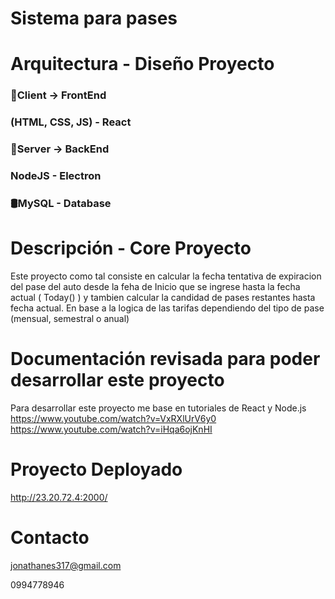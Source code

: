 # Sistema para pases

# Arquitectura - Diseño Proyecto

### :open_file_folder:Client → FrontEnd 
### (HTML, CSS, JS) - React

### :open_file_folder:Server → BackEnd 
### NodeJS - Electron

### :oil_drum:MySQL - Database

# Descripción - Core Proyecto

Este proyecto como tal consiste en calcular la fecha tentativa de expiracion del pase del auto desde la feha de Inicio que se ingrese hasta la fecha actual ( Today() ) 
y tambien calcular la candidad de pases restantes hasta fecha actual. En base a la logica de las tarifas dependiendo del tipo de pase (mensual, semestral o anual)

# Documentación revisada para poder desarrollar este proyecto
Para desarrollar este proyecto me base en tutoriales de React y Node.js
https://www.youtube.com/watch?v=VxRXlUrV6y0
https://www.youtube.com/watch?v=iHqa6ojKnHI

# Proyecto Deployado

http://23.20.72.4:2000/

# Contacto
jonathanes317@gmail.com

0994778946







